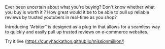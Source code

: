 Ever been uncertain about what you're buying? Don't know whether what you buy is worth it ? How great would it be to be able to pull up reliable reviews by trusted youtubers in real-time as you shop?

 Introducing “Arbiter” is designed as a plug-in that allows for a seamless way to quickly and easily pull up trusted reviews on e-commerce websites.
 
 Try it live (https://cunyhackathon.github.io/missionmillion/)
